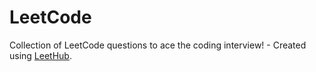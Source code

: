 # LeetCode
Collection of LeetCode questions to ace the coding interview! - Created using [LeetHub](https://github.com/QasimWani/LeetHub).
